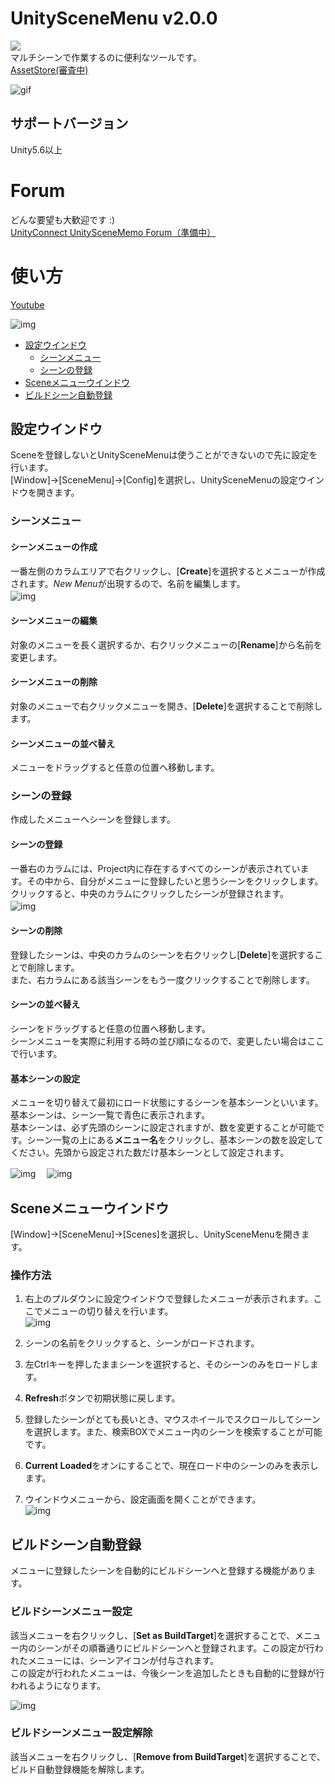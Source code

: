 # UnitySceneMenu v2.0.0
![](https://img.shields.io/badge/version-v2.0.0-brightgreen.svg)  
マルチシーンで作業するのに便利なツールです。  
[AssetStore(審査中)](https://assetstore.unity.com/packages/tools/utilities/unityscenemenu-111222)

![gif](desc/unityscenemenu_v2.gif)

## サポートバージョン
Unity5.6以上

# Forum
どんな要望も大歓迎です :)    
[UnityConnect UnitySceneMemo Forum（準備中）]()

# 使い方
[Youtube](https://youtu.be/TvXUYsBicRw)  

![img](desc/unityscenemenu_main.png)  

* [設定ウインドウ](##設定ウインドウ)
    * [シーンメニュー](###シーンメニュー)
    * [シーンの登録](###シーンの登録)
* [Sceneメニューウインドウ](##Sceneメニューウインドウ)
* [ビルドシーン自動登録](##ビルドシーン登録)

## 設定ウインドウ
Sceneを登録しないとUnitySceneMenuは使うことができないので先に設定を行います。  
[Window]->[SceneMenu]->[Config]を選択し、UnitySceneMenuの設定ウインドウを開きます。  

### シーンメニュー
#### シーンメニューの作成
一番左側のカラムエリアで右クリックし、[**Create**]を選択するとメニューが作成されます。*New Menu*が出現するので、名前を編集します。  
![img](desc/unityscenemenu_menu_create.png)　

#### シーンメニューの編集
対象のメニューを長く選択するか、右クリックメニューの[**Rename**]から名前を変更します。

#### シーンメニューの削除
対象のメニューで右クリックメニューを開き、[**Delete**]を選択することで削除します。

#### シーンメニューの並べ替え
メニューをドラッグすると任意の位置へ移動します。
  
### シーンの登録
作成したメニューへシーンを登録します。

#### シーンの登録
一番右のカラムには、Project内に存在するすべてのシーンが表示されています。その中から、自分がメニューに登録したいと思うシーンをクリックします。  
クリックすると、中央のカラムにクリックしたシーンが登録されます。  
![img](desc/unityscenemenu_scene_add.png)　

#### シーンの削除
登録したシーンは、中央のカラムのシーンを右クリックし[**Delete**]を選択することで削除します。  
また、右カラムにある該当シーンをもう一度クリックすることで削除します。

#### シーンの並べ替え
シーンをドラッグすると任意の位置へ移動します。  
シーンメニューを実際に利用する時の並び順になるので、変更したい場合はここで行います。

#### 基本シーンの設定
メニューを切り替えて最初にロード状態にするシーンを基本シーンといいます。  
基本シーンは、シーン一覧で青色に表示されます。  
基本シーンは、必ず先頭のシーンに設定されますが、数を変更することが可能です。シーン一覧の上にある**メニュー名**をクリックし、基本シーンの数を設定してください。先頭から設定された数だけ基本シーンとして設定されます。

![img](desc/unityscenemenu_basicscene_1.png)　
![img](desc/unityscenemenu_basicscene_2.png)

## Sceneメニューウインドウ
[Window]->[SceneMenu]->[Scenes]を選択し、UnitySceneMenuを開きます。  

### 操作方法
1. 右上のプルダウンに設定ウインドウで登録したメニューが表示されます。ここでメニューの切り替えを行います。  
![img](desc/unityscenemenu_scenemenu_1.png)  

1. シーンの名前をクリックすると、シーンがロードされます。

1. 左Ctrlキーを押したままシーンを選択すると、そのシーンのみをロードします。

1. **Refresh**ボタンで初期状態に戻します。

1. 登録したシーンがとても長いとき、マウスホイールでスクロールしてシーンを選択します。また、検索BOXでメニュー内のシーンを検索することが可能です。

1. **Current Loaded**をオンにすることで、現在ロード中のシーンのみを表示します。

1. ウインドウメニューから、設定画面を開くことができます。  
![img](desc/unityscenemenu_scenemenu_2.png)  

## ビルドシーン自動登録
メニューに登録したシーンを自動的にビルドシーンへと登録する機能があります。  

### ビルドシーンメニュー設定
該当メニューを右クリックし、[**Set as BuildTarget**]を選択することで、メニュー内のシーンがその順番通りにビルドシーンへと登録されます。この設定が行われたメニューには、シーンアイコンが付与されます。  
この設定が行われたメニューは、今後シーンを追加したときも自動的に登録が行われるようになります。

![img](desc/unityscenemenu_buildscene.png)  

### ビルドシーンメニュー設定解除
該当メニューを右クリックし、[**Remove from BuildTarget**]を選択することで、ビルド自動登録機能を解除します。